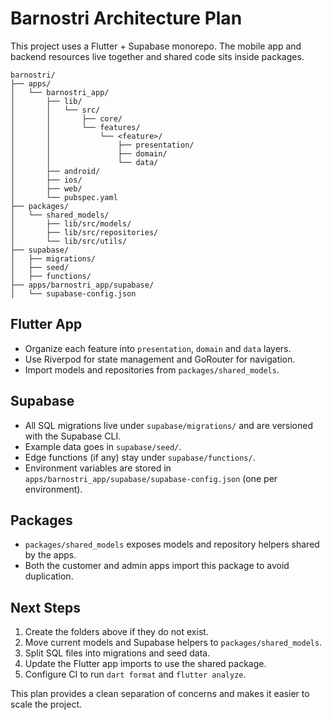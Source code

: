# Barnostri Architecture Plan

This project uses a Flutter + Supabase monorepo. The mobile app and backend resources live together and shared code sits inside packages.

```
barnostri/
├── apps/
│   └── barnostri_app/
│       ├── lib/
│       │   └── src/
│       │       ├── core/
│       │       └── features/
│       │           └── <feature>/
│       │               ├── presentation/
│       │               ├── domain/
│       │               └── data/
│       ├── android/
│       ├── ios/
│       ├── web/
│       └── pubspec.yaml
├── packages/
│   └── shared_models/
│       ├── lib/src/models/
│       ├── lib/src/repositories/
│       └── lib/src/utils/
├── supabase/
│   ├── migrations/
│   ├── seed/
│   ├── functions/
├── apps/barnostri_app/supabase/
│   └── supabase-config.json
```

## Flutter App
- Organize each feature into `presentation`, `domain` and `data` layers.
- Use Riverpod for state management and GoRouter for navigation.
- Import models and repositories from `packages/shared_models`.

## Supabase
- All SQL migrations live under `supabase/migrations/` and are versioned with the Supabase CLI.
- Example data goes in `supabase/seed/`.
- Edge functions (if any) stay under `supabase/functions/`.
- Environment variables are stored in `apps/barnostri_app/supabase/supabase-config.json` (one per environment).

## Packages
- `packages/shared_models` exposes models and repository helpers shared by the apps.
- Both the customer and admin apps import this package to avoid duplication.

## Next Steps
1. Create the folders above if they do not exist.
2. Move current models and Supabase helpers to `packages/shared_models`.
3. Split SQL files into migrations and seed data.
4. Update the Flutter app imports to use the shared package.
5. Configure CI to run `dart format` and `flutter analyze`.

This plan provides a clean separation of concerns and makes it easier to scale the project.
